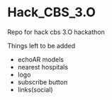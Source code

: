 # Hack_CBS_3.O
Repo for hack cbs 3.O hackathon

Things left to be added
* echoAR models
* nearest hospitals
* logo
* subscribe button
* links(social)

